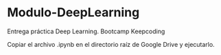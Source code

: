 # Modulo-DeepLearning
Entrega práctica Deep Learning. Bootcamp Keepcoding

Copiar el archivo .ipynb en el directorio raíz de Google Drive y ejecutarlo.
